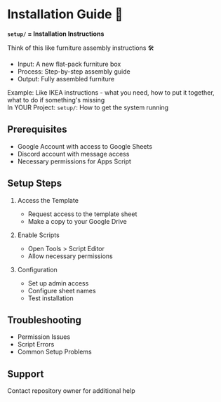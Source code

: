 # Installation Guide 🚀

**`setup/` = Installation Instructions**

Think of this like furniture assembly instructions 🛠️
- Input: A new flat-pack furniture box
- Process: Step-by-step assembly guide
- Output: Fully assembled furniture

Example: Like IKEA instructions - what you need, how to put it together, what to do if something's missing  
In YOUR Project: `setup/`: How to get the system running

## Prerequisites
- Google Account with access to Google Sheets
- Discord account with message access
- Necessary permissions for Apps Script

## Setup Steps
1. Access the Template
   - Request access to the template sheet
   - Make a copy to your Google Drive

2. Enable Scripts
   - Open Tools > Script Editor
   - Allow necessary permissions

3. Configuration
   - Set up admin access
   - Configure sheet names
   - Test installation

## Troubleshooting
- Permission Issues
- Script Errors
- Common Setup Problems

## Support
Contact repository owner for additional help

